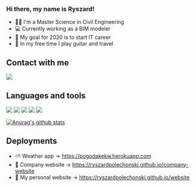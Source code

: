 ### Hi there, my name is Ryszard!

* :construction_worker_man: I'm a Master Science in Civil Engineering
* :computer: Currently working as a BIM modeler
* :dart: My goal for 2020 is to start IT career
* :guitar: In my free time I play guitar and travel

## Contact with me

[<img src="https://cdn4.iconfinder.com/data/icons/logos-and-brands/512/122_Facebook_F_logo_logos-48.png"/>](https://www.facebook.com/ryszard.polechonski)

## Languages and tools

<img src="https://cdn4.iconfinder.com/data/icons/flat-brand-logo-2/512/html5-48.png"/>     <img src="https://cdn4.iconfinder.com/data/icons/flat-brand-logo-2/512/css3-48.png"/>     <img src="https://cdn4.iconfinder.com/data/icons/logos-and-brands/512/187_Js_logo_logos-48.png"/>     <img src="https://cdn4.iconfinder.com/data/icons/logos-3/600/React.js_logo-48.png"/>     <img src="https://cdn4.iconfinder.com/data/icons/logos-3/512/mongodb-2-128.png"/>

[![Anurag's github stats](https://github-readme-stats.vercel.app/api?username=RyszardPolechonski)](https://github.com/anuraghazra/github-readme-stats)

## Deployments

* :partly_sunny: Weather app -> https://pogodakekw.herokuapp.com
* :office: Company website -> https://ryszardpolechonski.github.io/company-website
* :man: My personal website -> https://ryszardpolechonski.github.io/website

<!--
**RyszardPolechonski/RyszardPolechonski** is a ✨ _special_ ✨ repository because its `README.md` (this file) appears on your GitHub profile.

Here are some ideas to get you started:

- 🔭 I’m currently working on ...
- 🌱 I’m currently learning ...
- 👯 I’m looking to collaborate on ...
- 🤔 I’m looking for help with ...
- 💬 Ask me about ...
- 📫 How to reach me: ...
- 😄 Pronouns: ...
- ⚡ Fun fact: ...
-->
 
